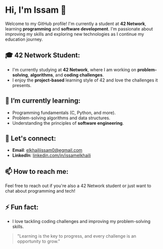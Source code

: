 # Hi, I'm Issam 👋

Welcome to my GitHub profile! I'm currently a student at **42 Network**, learning **programming** and **software development**. I'm passionate about improving my skills and exploring new technologies as I continue my education journey.

## 🎓 42 Network Student:
- I'm currently studying at **42 Network**, where I am working on **problem-solving**, **algorithms**, and **coding challenges**.
- I enjoy the **project-based** learning style of 42 and love the challenges it presents.

## 🌱 I’m currently learning:
- Programming fundamentals (C, Python, and more).
- Problem-solving algorithms and data structures.
- Understanding the principles of **software engineering**.

## 💬 Let's connect:
- **Email**: [elkhailiissam0@egmail.com](mailto:elkhailiissam0@gmail.com)
- **LinkedIn**: [linkedin.com/in/issamelkhaili](https://linkedin.com/in/issamelkhaili)

## 📫 How to reach me:
Feel free to reach out if you're also a 42 Network student or just want to chat about programming and tech!

## ⚡ Fun fact:
- I love tackling coding challenges and improving my problem-solving skills.

> "Learning is the key to progress, and every challenge is an opportunity to grow."
